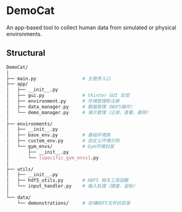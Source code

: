 # DemoCat
 An app-based tool to collect human data from simulated or physical environments.

## Structural
```bash
DemoCat/
│
├── main.py                 # 主程序入口
├── app/
│   ├── __init__.py
│   ├── gui.py              # tkinter GUI 实现
│   ├── environment.py      # 环境管理和注册
│   ├── data_manager.py     # 数据管理（HDF5操作）
│   └── demo_manager.py     # 演示管理（记录、查看、删除）
│
├── environments/
│   ├── __init__.py
│   ├── base_env.py         # 基础环境类
│   ├── custom_env.py       # 自定义环境示例
│   └── gym_envs/           # Gym环境封装
│       ├── __init__.py
│       └── [specific_gym_envs].py
│
├── utils/
│   ├── __init__.py
│   ├── hdf5_utils.py       # HDF5 相关工具函数
│   └── input_handler.py    # 输入处理（键盘、鼠标）
│
└── data/
    └── demonstrations/     # 存储HDF5文件的目录
```